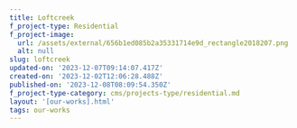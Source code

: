```yaml
---
title: Loftcreek
f_project-type: Residential
f_project-image:
  url: /assets/external/656b1ed085b2a35331714e9d_rectangle2018207.png
  alt: null
slug: loftcreek
updated-on: '2023-12-07T09:14:07.417Z'
created-on: '2023-12-02T12:06:28.488Z'
published-on: '2023-12-08T08:09:54.350Z'
f_project-type-category: cms/projects-type/residential.md
layout: '[our-works].html'
tags: our-works
---
```



